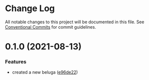 # Change Log

All notable changes to this project will be documented in this file.
See [Conventional Commits](https://conventionalcommits.org) for commit guidelines.

# 0.1.0 (2021-08-13)


### Features

* created a new beluga ([e96de22](https://github.com/mateusrdgs/frontiao-ui/commit/e96de225981fddb69c2302c31a295d47cf20ef06))
